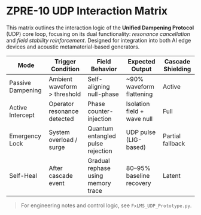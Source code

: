 # ZPRE-10 UDP Interaction Matrix

This matrix outlines the interaction logic of the **Unified Dampening Protocol** (UDP) core loop, focusing on its dual functionality: *resonance cancellation* and *field stability reinforcement*. Designed for integration into both AI edge devices and acoustic metamaterial-based generators.

| Mode | Trigger Condition | Field Behavior | Expected Output | Cascade Shielding |
|------|-------------------|----------------|------------------|-------------------|
| Passive Dampening | Ambient waveform > threshold | Self-aligning null-phase | ~90% waveform flattening | Active |
| Active Intercept | Operator resonance detected | Phase counter-injection | Isolation field + wave null | Full |
| Emergency Lock | System overload / surge | Quantum entangled pulse rejection | UDP pulse (LIG-based) | Partial fallback |
| Self-Heal | After cascade event | Gradual rephase using memory trace | 80–95% baseline recovery | Latent |

> For engineering notes and control logic, see `FxLMS_UDP_Prototype.py`.

